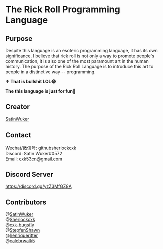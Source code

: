 # The Rick Roll Programming Language

## Purpose
Despite this language is an esoteric programming language, it has its own significance. I believe that rick roll is not only a way to promote people's communication, it is also one of the most paramount art in the human history. The purpose of the Rick Roll Language is to introduce this art to people in a distinctive way -- programming.

**↑ That is bullshit LOL😂**

**The this language is just for fun🤣**

## Creator
[SatinWuker](https://satinwuker.github.io/SatinWuker/)

## Contact
Wechat/微信号: githubsherlockcxk
<br>
Discord: Satin Wuker#0572
<br>
Email: cxk53cn@gmail.com

## Discord Server
https://discord.gg/yzZ3MfGZ8A

## Contributors
@[SatinWuker](https://github.com/SatinWuker)
<br>
@[Sherlockcxk](https://github.com/Sherlockcxk)
<br>
@[cxk-bugsfly](https://github.com/cxk-bugsfly)
<br>
@[StepfenShawn](https://github.com/StepfenShawn)
<br>
@[henriqueritter](https://github.com/henriqueritter)
<br>
@[calebrwalk5](https://github.com/calebrwalk5)
